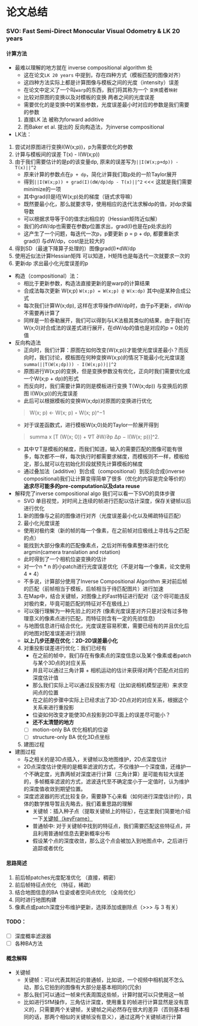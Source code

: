 # 论文总结
### SVO: Fast Semi-Direct Monocular Visual Odometry & LK 20 years
#### 计算方法
- 最难以理解的地方就在 inverse compositional algorithm 处
  - 这在论文`LK 20 years` 中提到，存在四种方式（模板匹配的图像对齐）
  - 这四种方法实际上都是计算图像与模板之间的光度（intensity）误差
  - 在论文中定义了一个叫`warp`的东西，我们将其称为一个 `变换`或者`映射`
  - 比较对原图的变换以及对模板的变换 两者之间的光度误差
  - 需要优化的是变换中的某些参数，光度误差最小时对应的参数是我们需要的参数
  1. 直接LK 法 被称为forward additive
  2. 而Baker et al. 提出的 反向构造法，为inverse compositional
- LK法：
1. 尝试对原图进行变换I(W(x;p))，p为需要优化的参数
2. 计算与模板间的误差 T(x) - I(W(x;p))
3. 由于我们需要估计的是p的该变量dp, 原来的误差写为`||I(W(x;p+dp)) - T(x)||^2`
   - 原来计算的参数点在`p + dp`，简化计算我们取p处的一阶Taylor展开
   - 得到`||I(W(x;p)) + grad(I)(dW/dp)dp - T(x)||^2` <<< 这就是我们需要minimize的一项
   - 其中grad(I)是I在W(x;p)处的梯度（链式求导嘛）
   - 既然要最小化，那么就要求导，使用相应的迭代法求解dp的值，对dp求偏导数
   - 可以根据求导等于0的值求出相应的（Hessian矩阵近似解）
   - 我们的dW/dp也需要在参数p位置求出，grad(I)也是在p处求出的
   - 这产生了一个问题，每迭代一次p，p要更新 p = p + dp, 都要重新求grad(I) 与dW/dp，cost是比较大的
4. 得到SD（最速下降算子处理的）图像grad(I)*dW/dp
5. 使用近似法计算Hessian矩阵 可以知道，H矩阵也是每迭代一次就要求一次的
6. 更新dp 求出最小化光度误差的p
- 构造（compositional）法：
  - 相比于更新参数，构造法直接更新的是warp的计算结果
  - 合成法每次更新 W(x;p) `W(x;p) = W(x;p) @ W(x:dp)` 其中`@`是某种合成公式
  - 每次我们计算W(x;dp), 这样在求导操作dW/dp时，由于p不更新，dW/dp不需要再计算了
  - 同样是一阶泰勒展开，我们可以得到与LK法极其类似的结果，由于我们在W(x;0)对合成法的误差式进行展开，在dW/dp的值也是对应的p = 0处的值
- 反向构造法
  - 正向时，我们计算：原图在如何改变(W(x;p))才能使光度误差最小？而反向时，我们讨论，模板图在何种变换W(x;p)的情况下能最小化光度误差`summa(||T(W(x;dp))) - I(W(x;p))||^2`
  - 原图进行W(x;p)的变换，但是变换参数没有优化，正向时我们需要优化成一个W(x;p + dp)的形式
  - 而反向时，我们需要计算的则是模板进行变换 T(W(x;dp)) 与变换后的原图 I(W(x;p))的光度误差
  - 此后可以根据模板的变换W(x;dp)对原图的变换进行优化
  > W(x; p) ← W(x; p) ◦ W(x; p)^−1
  - 对于误差函数式，进行模板W(x;0)处的Taylor一阶展开得到
  > summa x [T (W(x; 0)) + ∇T ∂W/∂p Δp − I(W(x; p))]^2.
  - 其中∇T是模板的梯度，而我们知道，输入的需要匹配的图像可能有很多，每次都不一样，每次执行时都需要求梯度，而模板则不一样，模板给定，那么就可以在初始化阶段就预先计算模板的梯度
  - 通过叠加法（additive）到合成（compositional）到反向合成(inverse compositional)我们让计算变得简单了很多（优化的内容是完全等价的）**追求尽可能多的pre-computation以及data reuse**
- 解释完了inverse compositional algo 我们可以看一下SVO的具体步骤
  - SVO 单目视觉，对时间上连续的帧进行匹配以估计深度，保存关键帧以后进行优化
  1. 新的图像与之前的图像进行对齐（光度误差最小化以及稀疏特征匹配）
  2. 最小化光度误差
    - 使用对极约束（新的帧的每一个像素，在之前帧对应极线上寻找与之匹配的点）
    - 能找到大部分像素的匹配像素点，之后对所有像素整体进行优化 argmin(camera translation and rotation)
    - 此时得到了一个相机位姿变换的估计
    - 对一个n * n 的小patch进行光度误差优化（不是对每一个像素，论文使用4 * 4）
    - 不多说，计算部分使用了Inverse Compositional Algorithm 来对前后帧的匹配（前帧相当于模板，后帧相当于待匹配图片）进行加速
  3. 在Map中，结合关键帧，对图像上的Fast特征进行配对（这个将可能违反对极约束，毕竟可能匹配的特征对不在极线上）
    - 可以强行理解为一种先验上的对齐 (像素光度误差对齐只是对没有过多物理意义的像素点进行匹配，而特征则含有一定的先验信息) 
    - 与地图信息进行结合优化，光度误差容易积累，需要已经有的并且优化后的地图对配准误差进行消除
  - **以上几步还是在优化：2D-2D误差最小化**
  4. 对重投影误差进行优化：我们已经有
     - 在之前的帧中，我们存在有像素点的深度信息以及某个像素或者patch与某个3D点的对应关系
     - 并且可以通过三角计算 + 相机运动的估计来获得对两个匹配点对应的深度估计值
     - 那么我们实际上可以通过反投影方程（比如说相机模型逆用）来求空间点的位置
     - 在之前的步骤中实际上已经求出了3D-2D点对的对应关系，根据这个关系来进行重投影
     - 位姿如何改变才能使3D点投影到2D平面上的误差尽可能小？
     - **还不太清楚的地方**
     - [ ] motion-only BA 优化相机的位姿
     - [ ] structure-only BA 优化3D点坐标
  5. 建图过程 
- 建图过程
  - 与之相关的是3D点插入，关键帧以及地图维护，2D点深度估计
  - 2D点深度估计使用的是概率滤波的方式，不仅维护一个深度值，还维护一个不确定度，光靠两帧对深度进行计算（三角计算）是可能有较大误差的，多帧概率滤波的方式，滤波迭代至不确定度小于一定值时，认为维护的深度值收敛到期望位置。
  - 深度滤波器的形式比较复杂，需要静下心来看（如何进行深度估计的），具体的数学推导暂且先略去，我们着重思路的理解
    - 关键帧：插入种子点（提取关键帧上的特征），在这里我们简要地介绍一下[关键帧（keyFrame）](#keyframe)
    - 普通帧中: 对于关键帧中找到的特征点，我们需要匹配这些特征点，并且利用普通帧信息去更新概率分布
    - 假设某个点的深度收敛，那么这个点会被加入到地图点中，之后进行追踪或者优化
#### 思路简述
1. 前后帧patches光度配准优化 （直接，稠密）
2. 前后帧特征点优化          （特征，稀疏）
3. 结合地图信息的BA 位姿或者空间点优化  （全局优化）
4. 同时进行地图构建
5. 像素点或patch深度分布维护更新，选择添加或删除点（>>> 与 3 有关）

#### TODO：
- [ ] 深度概率滤波器
- [ ] 各种BA方法

#### 概念解释
<span id="keyframe">

- 关键帧
  - 关键帧：可以代表其附近的普通帧，比如说，一个视频中相机就不怎么动，那么它拍到的图像有大部分是基本相同的(冗余)
  - 那么我们可以通过一帧来代表周围这些帧，计算时就可以只使用这一帧
  - 比如进行SfM操作，三角估计深度，使用重复的帧进行计算显然是没有意义的，只需要两个关键帧，关键帧之间必然存在很大的差异（否则基本相同的话，那两个相似的关键帧没有意义），通过这两个关键帧进行计算
</span>